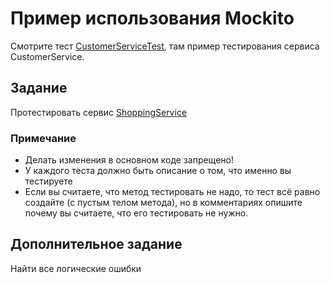 # Пример использования Mockito

Смотрите тест [CustomerServiceTest](src/test/java/CustomerServiceTest.java), там пример тестирования сервиса CustomerService.

## Задание

Протестировать сервис [ShoppingService](src/main/java/shopping/ShoppingService.java)

### Примечание

* Делать изменения в основном коде запрещено!
* У каждого теста должно быть описание о том, что именно вы тестируете
* Если вы считаете, что метод тестировать не надо, то тест всё равно создайте (с пустым телом метода), но в комментариях опишите почему вы считаете, что его тестировать не нужно.

## Дополнительное задание

Найти все логические ошибки